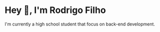 # Hey 👋, I'm Rodrigo Filho

I'm currently a high school student that focus on back-end development. 
